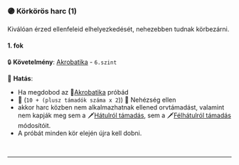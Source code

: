 ### 🟣 Körkörös harc (1)

Kiválóan érzed ellenfeleid elhelyezkedését, nehezebben tudnak körbezárni.
#### 1. fok

🔒 **Követelmény**: [Akrobatika](../kepzettsegek.primer.altalanos/akrobatika.md) - `6.szint`

🌟 **Hatás**:
- Ha megdobod az 🔵[Akrobatika](../kepzettsegek.primer.altalanos/akrobatika.md) próbád
- 👀 (`10 + (plusz támadók száma x 2`)) 👀 Nehézség ellen
- akkor harc közben nem alkalmazhatnak ellened orvtámadást, valamint nem kapják meg sem a 🗡️[Hátulról támadás](../065_01_harci_helyzetek.md#hátulról-támadás), sem a 🗡️[Félhátulról támadás](../065_01_harci_helyzetek.md#félhátulról-támadás) módosítóit.
- A próbát minden kör elején újra kell dobni.

<br />

---
